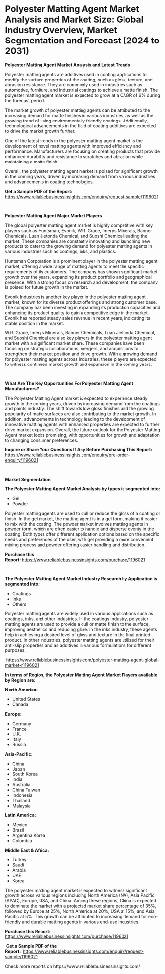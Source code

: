 <p><h1>Polyester Matting Agent Market Analysis and Market Size: Global Industry Overview, Market Segmentation and Forecast (2024 to 2031)</h1></p><p><strong>Polyester Matting Agent Market Analysis and Latest Trends</strong></p>
<p><p>Polyester matting agents are additives used in coating applications to modify the surface properties of the coating, such as gloss, texture, and abrasion resistance. They are commonly used in industries such as automotive, furniture, and industrial coatings to achieve a matte finish. The polyester matting agent market is expected to grow at a CAGR of 6% during the forecast period.</p><p>The market growth of polyester matting agents can be attributed to the increasing demand for matte finishes in various industries, as well as the growing trend of using environmentally friendly coatings. Additionally, technological advancements in the field of coating additives are expected to drive the market growth further.</p><p>One of the latest trends in the polyester matting agent market is the development of novel matting agents with improved efficiency and performance. Manufacturers are focusing on creating products that provide enhanced durability and resistance to scratches and abrasion while maintaining a matte finish.</p><p>Overall, the polyester matting agent market is poised for significant growth in the coming years, driven by increasing demand from various industries and advancements in coating technologies.</p></p>
<p><strong>Get a Sample PDF of the Report:&nbsp;</strong> <a href="https://www.reliablebusinessinsights.com/enquiry/request-sample/1196021">https://www.reliablebusinessinsights.com/enquiry/request-sample/1196021</a></p>
<p>&nbsp;</p>
<p><strong>Polyester Matting Agent Major Market Players</strong></p>
<p><p>The global polyester matting agent market is highly competitive with key players such as Huntsman, Evonik, W.R. Grace, Imerys Minerals, Banner Chemicals, Luan Jietonda Chemical, and Suoshi Chemical leading the market. These companies are constantly innovating and launching new products to cater to the growing demand for polyester matting agents in various industries such as coatings, inks, and plastics.</p><p>Huntsman Corporation is a prominent player in the polyester matting agent market, offering a wide range of matting agents to meet the specific requirements of its customers. The company has shown significant market growth over the years, expanding its product portfolio and geographical presence. With a strong focus on research and development, the company is poised for future growth in the market.</p><p>Evonik Industries is another key player in the polyester matting agent market, known for its diverse product offerings and strong customer base. The company has been investing in expanding its production capacities and enhancing its product quality to gain a competitive edge in the market. Evonik has reported steady sales revenue in recent years, indicating its stable position in the market.</p><p>W.R. Grace, Imerys Minerals, Banner Chemicals, Luan Jietonda Chemical, and Suoshi Chemical are also key players in the polyester matting agent market with a significant market share. These companies have been focusing on strategic collaborations, mergers, and acquisitions to strengthen their market position and drive growth. With a growing demand for polyester matting agents across industries, these players are expected to witness continued market growth and expansion in the coming years.</p></p>
<p>&nbsp;</p>
<p><strong>What Are The Key Opportunities For Polyester Matting Agent Manufacturers?</strong></p>
<p><p>The Polyester Matting Agent market is expected to experience steady growth in the coming years, driven by increasing demand from the coatings and paints industry. The shift towards low gloss finishes and the growing popularity of matte surfaces are also contributing to the market growth. In addition, advancements in technology leading to the development of innovative matting agents with enhanced properties are expected to further drive market expansion. Overall, the future outlook for the Polyester Matting Agent market looks promising, with opportunities for growth and adaptation to changing consumer preferences.</p></p>
<p><strong>Inquire or Share Your Questions If Any Before Purchasing This Report:</strong> <a href="https://www.reliablebusinessinsights.com/enquiry/pre-order-enquiry/1196021">https://www.reliablebusinessinsights.com/enquiry/pre-order-enquiry/1196021</a></p>
<p>&nbsp;</p>
<p><strong>Market Segmentation</strong></p>
<p><strong>The Polyester Matting Agent Market Analysis by types is segmented into:</strong></p>
<p><ul><li>Gel</li><li>Powder</li></ul></p>
<p><p>Polyester matting agents are used to dull or reduce the gloss of a coating or finish. In the gel market, the matting agent is in a gel form, making it easier to mix with the coating. The powder market involves matting agents in powder form, which are often easier to handle and disperse evenly in the coating. Both types offer different application options based on the specific needs and preferences of the user, with gel providing a more convenient mixing process and powder offering easier handling and distribution.</p></p>
<p><strong>Purchase this Report:&nbsp;</strong><a href="https://www.reliablebusinessinsights.com/purchase/1196021">https://www.reliablebusinessinsights.com/purchase/1196021</a></p>
<p>&nbsp;</p>
<p><strong>The Polyester Matting Agent Market Industry Research by Application is segmented into:</strong></p>
<p><ul><li>Coatings</li><li>Inks</li><li>Others</li></ul></p>
<p><p>Polyester matting agents are widely used in various applications such as coatings, inks, and other industries. In the coatings industry, polyester matting agents are used to provide a dull or matte finish to the surface, improving aesthetics and reducing glare. In the inks industry, these agents help in achieving a desired level of gloss and texture in the final printed product. In other industries, polyester matting agents are utilized for their anti-slip properties and as additives in various formulations for different purposes.</p></p>
<p><a href="https://www.reliablebusinessinsights.com/polyester-matting-agent-global-market-r1196021">&nbsp;https://www.reliablebusinessinsights.com/polyester-matting-agent-global-market-r1196021</a></p>
<p><strong>In terms of Region, the Polyester Matting Agent Market Players available by Region are:</strong></p>
<p>
    <p> <strong> North America: </strong>
        <ul>
            <li>United States</li>
            <li>Canada</li>
        </ul>
        </p> 
    <p> <strong> Europe: </strong>
        <ul>
            <li>Germany</li>
            <li>France</li>
            <li>U.K.</li>
            <li>Italy</li>
            <li>Russia</li>
        </ul>
        </p> 
    <p> <strong> Asia-Pacific: </strong>
        <ul>
            <li>China</li>
            <li>Japan</li>
            <li>South Korea</li>
            <li>India</li>
            <li>Australia</li>
            <li>China Taiwan</li>
            <li>Indonesia</li>
            <li>Thailand</li>
            <li>Malaysia</li>
        </ul>
        </p> 
    <p> <strong> Latin America: </strong>
        <ul>
            <li>Mexico</li>
            <li>Brazil</li>
            <li>Argentina Korea</li>
            <li>Colombia</li>
        </ul>
        </p> 
    <p> <strong> Middle East & Africa: </strong>
        <ul>
            <li>Turkey</li>
            <li>Saudi</li>
            <li>Arabia</li>
            <li>UAE</li>
            <li>Korea</li>
        </ul>
    </p>
    </p>
<p><p>The polyester matting agent market is expected to witness significant growth across various regions including North America (NA), Asia Pacific (APAC), Europe, USA, and China. Among these regions, China is expected to dominate the market with a projected market share percentage of 35%, followed by Europe at 25%, North America at 20%, USA at 15%, and Asia Pacific at 5%. This growth can be attributed to increasing demand for eco-friendly and durable matting agents in various end-use industries.</p></p>
<p><strong>Purchase this Report: </strong><a href="https://www.reliablebusinessinsights.com/purchase/1196021">https://www.reliablebusinessinsights.com/purchase/1196021</a></p>
<p>&nbsp;<strong>Get a Sample PDF of the Report:&nbsp;&nbsp;</strong><a href="https://www.reliablebusinessinsights.com/enquiry/request-sample/1196021">https://www.reliablebusinessinsights.com/enquiry/request-sample/1196021</a></p>
<p><strong></strong></p>
<p>Check more reports on https://www.reliablebusinessinsights.com/</p>